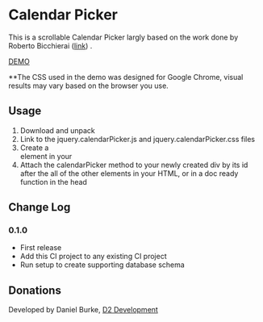 # Calendar Picker

This is a scrollable Calendar Picker largly based on the work done by Roberto Bicchierai ([link](http://roberto.open-lab.com/2010/04/06/ultra-light-jquery-calendar/)) .

[DEMO](http://d2burke.com/exp/scroll-date-picker/)

**The CSS used in the demo was designed for Google Chrome, visual results may vary based on the browser you use.


## Usage

1. Download and unpack
2. Link to the jquery.calendarPicker.js and jquery.calendarPicker.css files
3. Create a <div> element in your 
4. Attach the calendarPicker method to your newly created div by its id after the all of the other elements in your HTML, or in a doc ready function in the head

	

## Change Log

### 0.1.0

* First release
* Add this CI project to any existing CI project
* Run setup to create supporting database schema


## Donations

Developed by Daniel Burke, [D2 Development](http://www.d2burke.com)